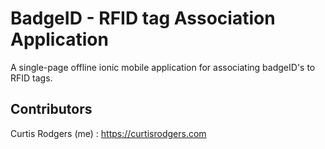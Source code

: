# BadgeID - RFID tag Association Application
A single-page offline ionic mobile application for associating badgeID's to RFID tags.

## Contributors

Curtis Rodgers (me) : https://curtisrodgers.com